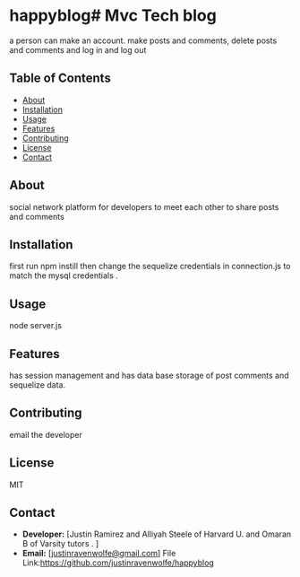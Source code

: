 # happyblog# Mvc Tech blog

a person can make an account. make posts and comments, delete posts and comments and log in and log out
## Table of Contents
- [About](#about)
- [Installation](#installation)
- [Usage](#usage)
- [Features](#features)
- [Contributing](#contributing)
- [License](#license)
- [Contact](#contact)
## About
social network platform for developers to meet each other to share posts and comments
## Installation
first run npm instill then change the sequelize credentials in connection.js to match the mysql credentials .
## Usage
node server.js
## Features
has session management and has data base storage of post comments and sequelize data.
## Contributing
email the developer
## License
MIT
## Contact
- **Developer:** [Justin Ramirez and Alliyah Steele of Harvard U. and Omaran B of Varsity tutors . ]
- **Email:** [justinravenwolfe@gmail.com]
File Link:https://github.com/justinravenwolfe/happyblog
